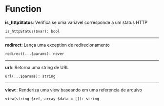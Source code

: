 # Function


**is_httpStatus**: Verifica se uma variavel corresponde a um status HTTP

    is_httpStatus($var): bool

---

**redirect**: Lança uma exception de redirecionamento

    redirect(...$params): never

---

**url:**: Retorna uma string de URL

    url(...$params): string

---

**view:**: Renderiza uma view baseando em uma referencia de arquivo

    view(string $ref, array $data = []): string
